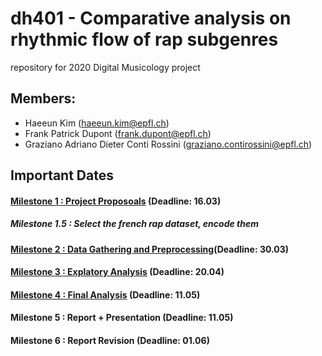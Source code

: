 # dh401 - Comparative analysis on rhythmic flow of rap subgenres
repository for 2020 Digital Musicology project

## Members:
- Haeeun Kim (haeeun.kim@epfl.ch)
- Frank Patrick Dupont (frank.dupont@epfl.ch)
- Graziano Adriano Dieter Conti Rossini (graziano.contirossini@epfl.ch)



## Important Dates

#### [Milestone 1 : Project Proposoals](https://github.com/haeeunkim/dh401/blob/master/milestone1.md "milestone1") (Deadline: 16.03)
##### Milestone 1.5 : Select the french rap dataset, encode them
#### [Milestone 2 : Data Gathering and Preprocessing](https://github.com/haeeunkim/dh401/blob/master/milestone2.ipynb "milestone2")(Deadline: 30.03)

#### [Milestone 3 : Explatory Analysis](https://github.com/haeeunkim/dh401/blob/master/milestone3.ipynb) (Deadline: 20.04)
#### [Milestone 4 : Final Analysis](https://github.com/haeeunkim/dh401/blob/master/milestone4.ipynb) (Deadline: 11.05)
#### Milestone 5 : Report + Presentation (Deadline: 11.05)
#### Milestone 6 : Report Revision (Deadline: 01.06)

